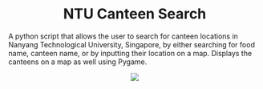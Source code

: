 <h1 align="center">NTU Canteen Search</h1>
<p>A python script that allows the user to search for canteen locations in Nanyang Technological University, Singapore, by either searching for food name, canteen name, or by inputting their location on a map. Displays the canteens on a map as well using Pygame.</p>
<p align="center"><img src="blob:https://imgur.com/d393e32d-3bc7-4450-9d28-606790061693"></img></p>
